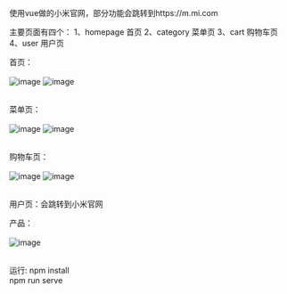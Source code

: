 使用vue做的小米官网，部分功能会跳转到https://m.mi.com

主要页面有四个：
1、homepage 首页
2、category 菜单页
3、cart 购物车页
4、user 用户页

首页：<br><br>
![image](https://github.com/Lvfei123/screenshot/blob/master/xiaomi/hompage1.png) 
![image](https://github.com/Lvfei123/screenshot/blob/master/xiaomi/homepage2.png) <br><br>

菜单页：<br><br>
![image](https://github.com/Lvfei123/screenshot/blob/master/xiaomi/category1.png) 
![image](https://github.com/Lvfei123/screenshot/blob/master/xiaomi/category2.png) <br><br>

购物车页：<br><br>
![image](https://github.com/Lvfei123/screenshot/blob/master/xiaomi/cart1.png) 
![image](https://github.com/Lvfei123/screenshot/blob/master/xiaomi/cart2.png) <br><br>

用户页：会跳转到小米官网

产品：<br><br>
![image](https://github.com/Lvfei123/screenshot/blob/master/xiaomi/product1.png) <br><br>

运行:
npm install <br>
npm run serve

